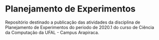 # Planejamento de Experimentos
Repositório destinado a publicação das atividades da disciplina de Planejamento de Experimentos do periodo de 2020.1 do curso de Ciência da Computação da UFAL - Campus Arapiraca.
